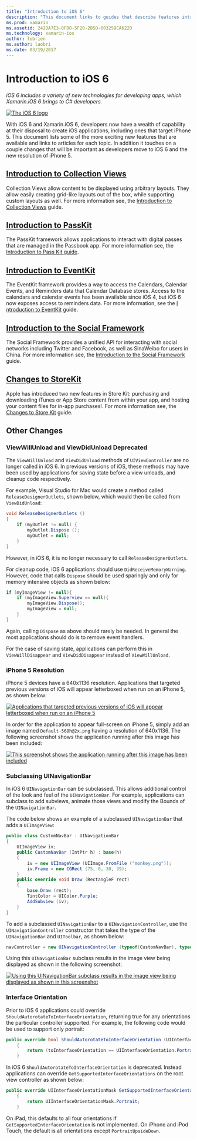 ```yaml
---
title: "Introduction to iOS 6"
description: "This document links to guides that describe features introduced in iOS 6. Collection views, PassKit, the Social Framework, and changes to StoreKit are all discussed."
ms.prod: xamarin
ms.assetid: 242DA7E3-8FD8-5F20-285D-603259CA622D
ms.technology: xamarin-ios
author: lobrien
ms.author: laobri
ms.date: 03/19/2017
---
```


# Introduction to iOS 6

_iOS 6 includes a variety of new technologies for developing apps, which Xamarin.iOS 6 brings to C# developers._

[ ![](images/ios6-large.jpg "The iOS 6 logo")](images/ios6-large.jpg#lightbox)

With iOS 6 and Xamarin.iOS 6, developers now have a wealth of capability at
their disposal to create iOS applications, including ones that target iPhone 5.
This document lists some of the more exciting new features that are available
and links to articles for each topic. In addition it touches on a couple changes
that will be important as developers move to iOS 6 and the new resolution of
iPhone 5.


## [Introduction to Collection Views](~/ios/user-interface/controls/uicollectionview.md)

Collection Views allow content to be displayed using arbitrary layouts. They
allow easily creating grid-like layouts out of the box, while supporting custom
layouts as well. For more information see, the [Introduction to Collection Views](~/ios/user-interface/controls/uicollectionview.md) [](~/ios/user-interface/controls/uicollectionview.md)guide.


## [Introduction to PassKit](~/ios/platform/passkit.md)

The PassKit framework allows applications to interact with digital passes
that are managed in the Passbook app. For more information see, the [Introduction to Pass Kit guide](~/ios/platform/passkit.md).


##  [Introduction to EventKit](~/ios/platform/eventkit.md)

The EventKit framework provides a way to access the Calendars, Calendar
Events, and Reminders data that Calendar Database stores. Access to the
calendars and calendar events has been available since iOS 4, but iOS 6 now
exposes access to reminders data. For more information, see the [I](~/ios/platform/eventkit.md) [ntroduction to EventKit](~/ios/platform/eventkit.md) guide.


##  [Introduction to the Social Framework](~/ios/platform/social-framework.md)

The Social Framework provides a unified API for interacting with social
networks including Twitter and Facebook, as well as SinaWeibo for users in
China. For more information see, the [Introduction to the Social Framework](~/ios/platform/social-framework.md) guide.


##  [Changes to StoreKit](changes-to-storekit.md)

Apple has introduced two new features in Store Kit: purchasing and
downloading iTunes or App Store content from within your app, and hosting your
content files for in-app purchases!. For more information see, the [Changes to Store Kit](changes-to-storekit.md) guide.


## Other Changes


### ViewWillUnload and ViewDidUnload Deprecated

The `ViewWillUnload` and `ViewDidUnload` methods of `UIViewController` are no longer called in iOS 6. In previous
versions of iOS, these methods may have been used by applications for saving
state before a view unloads, and cleanup code respectively.

For example, Visual Studio for Mac would create a method called `ReleaseDesignerOutlets`, shown below, which would then be called
from `ViewDidUnload`:

```csharp
void ReleaseDesignerOutlets ()
{
    if (myOutlet != null) {
        myOutlet.Dispose ();
        myOutlet = null;
    }
}
```

However, in iOS 6, it is no longer necessary to call `ReleaseDesignerOutlets`.   
   
   
   
For cleanup code, iOS 6 applications should use `DidReceiveMemoryWarning`. However, code that
calls `Dispose` should be used sparingly and only for memory
intensive objects as shown below:

```csharp
if (myImageView != null){
    if (myImageView.Superview == null){
        myImageView.Dispose();
        myImageView = null;
    }
}
```

Again, calling `Dispose` as above should rarely be needed. In
general the most applications should do is to remove event handlers.

For the case of saving state, applications can perform this in `ViewWillDisappear` and `ViewDidDisappear` instead of `ViewWillUnload`.


### iPhone 5 Resolution

iPhone 5 devices have a 640x1136 resolution. Applications that targeted
previous versions of iOS will appear letterboxed when run on an iPhone 5, as
shown below:

 [![](images/01-letterboxed.png "Applications that targeted previous versions of iOS will appear letterboxed when run on an iPhone 5")](images/01-letterboxed.png#lightbox)

In order for the application to appear full-screen on iPhone 5, simply add an
image named `Default-568h@2x.png` having a resolution of 640x1136. The
following screenshot shows the application running after this image has been
included:

 [![](images/02-fullscreen.png "This screenshot shows the application running after this image has been included")](images/02-fullscreen.png#lightbox)

### Subclassing UINavigationBar

In iOS 6 `UINavigationBar` can be subclassed. This allows
additional control of the look and feel of the `UINavigationBar`. For
example, applications can subclass to add subviews, animate those views and
modify the Bounds of the `UINavigationBar`.

The code below shows an example of a subclassed `UINavigationBar`
that adds a `UIImageView`:

```csharp
public class CustomNavBar : UINavigationBar
{
​    UIImageView iv;
    public CustomNavBar (IntPtr h) : base(h)
​    {
​​        iv = new UIImageView (UIImage.FromFile ("monkey.png"));
​​        iv.Frame = new CGRect (75, 0, 30, 39);
​    }
    public override void Draw (RectangleF rect)
​    {
​​        base.Draw (rect);
        TintColor = UIColor.Purple;
​​        AddSubview (iv);
​    }
}
```

To add a subclassed `UINavigationBar` to a `UINavigationController`, use the `UINavigationController`
constructor that takes the type of the `UINavigationBar` and `UIToolbar`, as shown below:

```csharp
navController = new UINavigationController (typeof(CustomNavBar), typeof(UIToolbar));
```

Using this `UINavigationBar` subclass results in the image view
being displayed as shown in the following screenshot:

 [![](images/03-navbar.png "Using this UINavigationBar subclass results in the image view being displayed as shown in this screenshot")](images/03-navbar.png#lightbox)

### Interface Orientation

Prior to iOS 6 applications could override `ShouldAutorotateToInterfaceOrientation`, returning true for any
orientations the particular controller supported. For example, the following
code would be used to support only portrait:

```csharp
public override bool ShouldAutorotateToInterfaceOrientation (UIInterfaceOrientation toInterfaceOrientation)
    {
        return (toInterfaceOrientation == UIInterfaceOrientation.Portrait);
    }
```

In iOS 6 `ShouldAutorotateToInterfaceOrientation` is deprecated.
Instead applications can override `GetSupportedInterfaceOrientations`
on the root view controller as shown below:

```csharp
public override UIInterfaceOrientationMask GetSupportedInterfaceOrientations ()
    {
        return UIInterfaceOrientationMask.Portrait;
    }
```

On iPad, this defaults to all four orientations if `GetSupportedInterfaceOrientation` is not implemented. On iPhone and
iPod Touch, the default is all orientations except `PortraitUpsideDown`.
